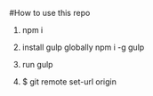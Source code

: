 #How to use this repo

1. npm i

2. install gulp globally npm i -g gulp

3. run gulp

4. $ git remote set-url origin

